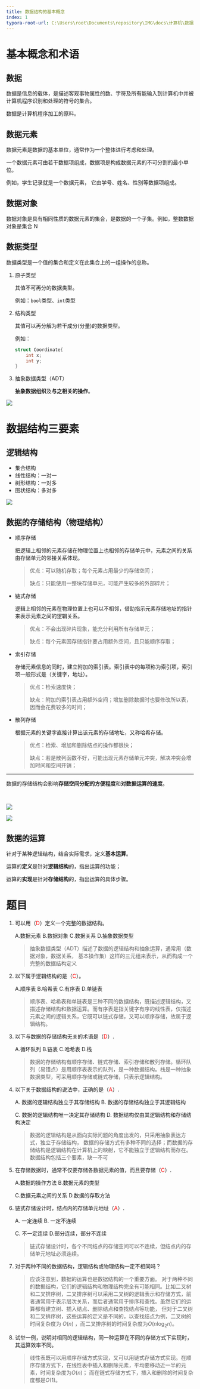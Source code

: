 ```yaml
---
title: 数据结构的基本概念
index: 1
typora-root-url: C:\Users\root\Documents\repository\IMG\docs\计算机\数据结构和算法
---
```


# 基本概念和术语

## 数据

数据是信息的载体，是描述客观事物属性的数、字符及所有能输入到计算机中并被计算机程序识别和处理的符号的集合。

数据是计算机程序加工的原料。

## 数据元素

数据元素是数据的基本单位，通常作为一个整体进行考虑和处理。

一个数据元素可由若干数据项组成，数据项是构成数据元素的不可分割的最小单位。

例如，学生记录就是一个数据元素， 它由学号、姓名、性别等数据项组成。

## 数据对象

数据对象是具有相同性质的数据元素的集合，是数据的一个子集。例如，整数数据对象是集合 N

## 数据类型

数据类型是一个值的集合和定义在此集合上的一组操作的总称。

1. 原子类型

   其值不可再分的数据类型。

   例如：`bool`类型、`int`类型

2. 结构类型

   其值可以再分解为若干成分(分量)的数据类型。

   例如：

   ```cpp
   struct Coordinate{
       int x;
       int y;
   }
   ```

3. 抽象数据类型（ADT）

   **抽象数据组织**及**与之相关的操作**。

![](/img/计算机/数据结构和算法/1.png)

# 数据结构三要素

## 逻辑结构

- 集合结构
- 线性结构：一对一
- 树形结构：一对多
- 图状结构：多对多

![](https://www.hello-algo.com/chapter_data_structure/classification_of_data_structure.assets/classification_logic_structure.png)

## 数据的存储结构（物理结构）

- 顺序存储

  把逻辑上相邻的元素存储在物理位置上也相邻的存储单元中，元素之间的关系由存储单元的邻接关系体现。

  > 优点：可以随机存取；每个元素占用最少的存储空间；
  >
  > 缺点：只能使用一整块存储单元，可能产生较多的外部碎片；

- 链式存储

  逻辑上相邻的元素在物理位置上也可以不相邻，借助指示元素存储地址的指针来表示元素之间的逻辑关系。

  > 优点：不会出现碎片现象，能充分利用所有存储单元；
  >
  > 缺点：每个元素因存储指针要占用额外空间，且只能顺序存取；

- 索引存储

  存储元素信息的同时，建立附加的索引表。索引表中的每项称为索引项，索引项一般形式是（关键字，地址）。
  > 优点：检索速度快；
  >
  > 缺点：附加的索引表占用额外空间；增加删除数据时也要修改所以表，因而会花费较多的时间；

- 散列存储

  根据元素的关键字直接计算出该元素的存储地址，又称哈希存储。

  > 优点：检索、增加和删除结点的操作都很快；
  >
  > 缺点：若是散列函数不好，可能出现元素存储单元冲突，解决冲突会增加时间和空间开销；

---

数据的存储结构会影响**存储空间分配的方便程度**和**对数据运算的速度**。

<br/>

![](https://www.hello-algo.com/chapter_data_structure/classification_of_data_structure.assets/computer_memory_location.png)

![](https://www.hello-algo.com/chapter_data_structure/classification_of_data_structure.assets/classification_phisical_structure.png)

## 数据的运算

针对于某种逻辑结构，结合实际需求，定义**基本运算**。

运算的**定义**是针对**逻辑结构**的，指出运算的功能；

运算的**实现**是针对**存储结构**的，指出运算的具体步骤。

# 题目

1.  可以用（<span style="color:red;">D</span>）定义一个完整的数据结构。

    A.数据元素 B.数据对象 C.数据关系 D.抽象数据类型

    > 抽象数据类型（ADT）描述了数据的逻辑结构和抽象运算，通常用（数据对象，数据关系， 基本操作集）这样的三元组来表示，从而构成一个完整的数据结构定义

2.  以下属于逻辑结构的是（<span style="color:red;">C</span>）。

    A.顺序表 B.哈希表 C.有序表 D.单链表

    > 顺序表、哈希表和单链表是三种不同的数据结构，既描述逻辑结构，又描述存储结构和数据运算。而有序表是指关键字有序的线性表，仅描述元素之间的逻辑关系，它既可以链式存储，又可以顺序存储，故属于逻辑结构。

3.  以下与数据的存储结构无关的术语是（<span style="color:red;">D</span>）.

    A.循环队列 B.链表 C.哈希表 D.栈

    > 数据的存储结构有顺序存储、链式存储、索引存储和散列存储。循环队列（易错点）是用顺序表表示的队列，是一种数据结构。栈是一种抽象数据类型，可采用顺序存储或链式存储，只表示逻辑结构。

4.  以下关于数据结构的说法中，正确的是（<span style="color:red;">A</span>）.

    A. 数据的逻辑结构独立于其存储结构 B. 数据的存储结构独立于其逻辑结构

    C. 数据的逻辑结构唯一决定其存储结构 D. 数据结构仅由其逻辑结构和存储结构决定

    > 数据的逻辑结构是从面向实际问题的角度出发的，只采用抽象表达方式，独立于存储结构， 数据的存储方式有多种不同的选择；而数据的存储结构是逻辑结构在计算机上的映射，它不能独立于逻辑结构而存在。数据结构包括三个要素，缺一不可

5.  在存储数据时，通常不仅要存储各数据元素的值，而且要存储（<span style="color:red;">C</span>）.

    A.数据的操作方法 B.数据元素的类型

    C.数据元素之间的关系 D.数据的存取方法

6.  链式存储设计时，结点内的存储单元地址（<span style="color:red;">A</span>）.

    A. 一定连续 B. 一定不连续

    C. 不一定连续 D.部分连续，部分不连续

    > 链式存储设计时，各个不同结点的存储空间可以不连续，但结点内的存储单元地址必须连续。

7.  对于两种不同的数据结构，逻辑结构或物理结构一定不相同吗？

    > 应该注意到，数据的运算也是数据结构的一个重要方面。 对于两种不同的数据结构，它们的逻辑结构和物理结构完全有可能相同。比如二叉树和二叉排序树，二叉排序树可以采用二叉树的逻辑表示和存储方式，前者通常用于表示层次关系，而后者通常用于排序和查找。虽然它们的运算都有建立树、插入结点、删除结点和查找结点等功能， 但对于二叉树和二叉排序树，这些运算的定义是不同的，以查找结点为例，二叉树的时间复杂度为 $O(n)$ ，而二叉排序树的时间复杂度为$O(n\log_2{n})$。

8.  试举一例，说明对相同的逻辑结构，同一种运算在不同的存储方式下实现时，其运算效率不同。

    > 线性表既可以用顺序存储方式实现，又可以用链式存储方式实现。在顺序存储方式下，在线性表中插入和删除元素，平均要移动近一半的元素，时间复杂度为$O(n)$；
    > 而在链式存储方式下，插入和删除的时间复杂度都是$O(1)$。
